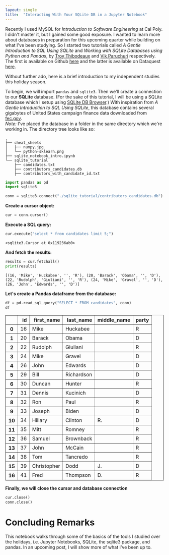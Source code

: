 ```yaml
---
layout: single
title:  "Interacting With Your SQLite DB in a Jupyter Notebook"
---
```


Recently I used MySQL for *Introduction to Software Engineering* at Cal Poly. I didn't master it, but I gained some good exposure. I wanted to learn more about databases in preparation for this upcoming quarter while building on what I've been studying. So I started two tutorials called *A Gentle Introduction to SQL Using SQLite* and *Working with SQLite Databases using Python and Pandas*, by [Troy Thibodeaux](https://github.com/tthibo) and [Vik Paruchuri](https://www.dataquest.io/blog/author/vik/) respectively. The first is available on Github [here](https://github.com/tthibo/SQL-Tutorial) and the latter is available on Dataquest [here](https://www.dataquest.io/blog/python-pandas-databases/).

Without further ado, here is a brief introduction to my independent studies this holiday season.

To begin, we will import `pandas` and `sqlite3`. Then we'll create a connection to our **SQLite** database. (For the sake of this tutorial, I will be using a SQLite database which I setup using [SQLite DB Browser](https://sqlitebrowser.org/).) With inspiration from *A Gentle Introduction to SQL Using SQLite*, this database contains several gigabytes of United States campaign finance data downloaded from [fec.gov](https://www.fec.gov/data/browse-data/?tab=bulk-data).   
*Note:* I've placed the database in a folder in the same directory which we're working in. The directory tree looks like so:

```
.
├── cheat_sheets   
│   ├── numpy.jpg   
│   └── python-sklearn.png   
├── sqlite_notebook_intro.ipynb   
└── sqlite_tutorial   
    ├── candidates.txt   
    ├── contributors_candidates.db   
    ├── contributors_with_candidate_id.txt
```


```python
import pandas as pd
import sqlite3

conn = sqlite3.connect("./sqlite_tutorial/contributors_candidates.db")
```

**Create a cursor object:**


```python
cur = conn.cursor()
```

**Execute a SQL query:**


```python
cur.execute("select * from candidates limit 5;")
```




    <sqlite3.Cursor at 0x119236ab0>



**And fetch the results:**


```python
results = cur.fetchall()
print(results)
```

    [(16, 'Mike', 'Huckabee', '', 'R'), (20, 'Barack', 'Obama', '', 'D'), (22, 'Rudolph', 'Giuliani', '', 'R'), (24, 'Mike', 'Gravel', '', 'D'), (26, 'John', 'Edwards', '', 'D')]


**Let's create a Pandas dataframe from the database:**


```python
df = pd.read_sql_query("SELECT * FROM candidates", conn)
df
```




<div>
<style scoped>
    .dataframe tbody tr th:only-of-type {
        vertical-align: middle;
    }

    .dataframe tbody tr th {
        vertical-align: top;
    }

    .dataframe thead th {
        text-align: right;
    }
</style>
<table border="1" class="dataframe">
  <thead>
    <tr style="text-align: right;">
      <th></th>
      <th>id</th>
      <th>first_name</th>
      <th>last_name</th>
      <th>middle_name</th>
      <th>party</th>
    </tr>
  </thead>
  <tbody>
    <tr>
      <th>0</th>
      <td>16</td>
      <td>Mike</td>
      <td>Huckabee</td>
      <td></td>
      <td>R</td>
    </tr>
    <tr>
      <th>1</th>
      <td>20</td>
      <td>Barack</td>
      <td>Obama</td>
      <td></td>
      <td>D</td>
    </tr>
    <tr>
      <th>2</th>
      <td>22</td>
      <td>Rudolph</td>
      <td>Giuliani</td>
      <td></td>
      <td>R</td>
    </tr>
    <tr>
      <th>3</th>
      <td>24</td>
      <td>Mike</td>
      <td>Gravel</td>
      <td></td>
      <td>D</td>
    </tr>
    <tr>
      <th>4</th>
      <td>26</td>
      <td>John</td>
      <td>Edwards</td>
      <td></td>
      <td>D</td>
    </tr>
    <tr>
      <th>5</th>
      <td>29</td>
      <td>Bill</td>
      <td>Richardson</td>
      <td></td>
      <td>D</td>
    </tr>
    <tr>
      <th>6</th>
      <td>30</td>
      <td>Duncan</td>
      <td>Hunter</td>
      <td></td>
      <td>R</td>
    </tr>
    <tr>
      <th>7</th>
      <td>31</td>
      <td>Dennis</td>
      <td>Kucinich</td>
      <td></td>
      <td>D</td>
    </tr>
    <tr>
      <th>8</th>
      <td>32</td>
      <td>Ron</td>
      <td>Paul</td>
      <td></td>
      <td>R</td>
    </tr>
    <tr>
      <th>9</th>
      <td>33</td>
      <td>Joseph</td>
      <td>Biden</td>
      <td></td>
      <td>D</td>
    </tr>
    <tr>
      <th>10</th>
      <td>34</td>
      <td>Hillary</td>
      <td>Clinton</td>
      <td>R.</td>
      <td>D</td>
    </tr>
    <tr>
      <th>11</th>
      <td>35</td>
      <td>Mitt</td>
      <td>Romney</td>
      <td></td>
      <td>R</td>
    </tr>
    <tr>
      <th>12</th>
      <td>36</td>
      <td>Samuel</td>
      <td>Brownback</td>
      <td></td>
      <td>R</td>
    </tr>
    <tr>
      <th>13</th>
      <td>37</td>
      <td>John</td>
      <td>McCain</td>
      <td></td>
      <td>R</td>
    </tr>
    <tr>
      <th>14</th>
      <td>38</td>
      <td>Tom</td>
      <td>Tancredo</td>
      <td></td>
      <td>R</td>
    </tr>
    <tr>
      <th>15</th>
      <td>39</td>
      <td>Christopher</td>
      <td>Dodd</td>
      <td>J.</td>
      <td>D</td>
    </tr>
    <tr>
      <th>16</th>
      <td>41</td>
      <td>Fred</td>
      <td>Thompson</td>
      <td>D.</td>
      <td>R</td>
    </tr>
  </tbody>
</table>
</div>



**Finally, we will close the cursor and database connection**


```python
cur.close()
conn.close()
```

# Concluding Remarks
This notebook walks through some of the basics of the tools I studied over the holidays, i.e. Jupyter Notebooks, SQLite, the sqlite3 package, and pandas. In an upcoming post, I will show more of what I've been up to.
